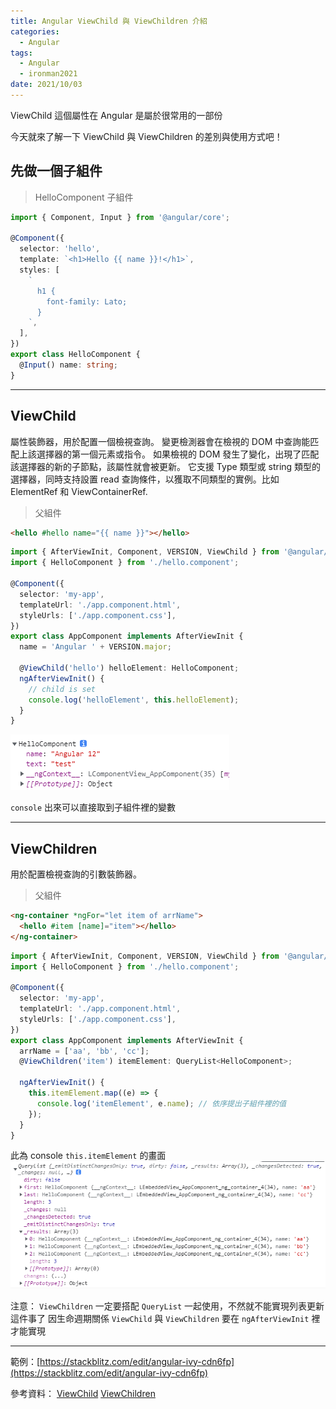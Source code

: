 ```yaml
---
title: Angular ViewChild 與 ViewChildren 介紹
categories:
  - Angular
tags:
  - Angular
  - ironman2021
date: 2021/10/03
---
```


ViewChild 這個屬性在 Angular 是屬於很常用的一部份

今天就來了解一下 ViewChild 與 ViewChildren 的差別與使用方式吧！

## 先做一個子組件

> HelloComponent 子組件

```ts
import { Component, Input } from '@angular/core';

@Component({
  selector: 'hello',
  template: `<h1>Hello {{ name }}!</h1>`,
  styles: [
    `
      h1 {
        font-family: Lato;
      }
    `,
  ],
})
export class HelloComponent {
  @Input() name: string;
}
```

---

## ViewChild

屬性裝飾器，用於配置一個檢視查詢。 變更檢測器會在檢視的 DOM 中查詢能匹配上該選擇器的第一個元素或指令。 如果檢視的 DOM 發生了變化，出現了匹配該選擇器的新的子節點，該屬性就會被更新。
它支援 Type 類型或 string 類型的選擇器，同時支持設置 read 查詢條件，以獲取不同類型的實例。比如 ElementRef 和 ViewContainerRef.

> 父組件

```html
<hello #hello name="{{ name }}"></hello>
```

```ts
import { AfterViewInit, Component, VERSION, ViewChild } from '@angular/core';
import { HelloComponent } from './hello.component';

@Component({
  selector: 'my-app',
  templateUrl: './app.component.html',
  styleUrls: ['./app.component.css'],
})
export class AppComponent implements AfterViewInit {
  name = 'Angular ' + VERSION.major;

  @ViewChild('hello') helloElement: HelloComponent;
  ngAfterViewInit() {
    // child is set
    console.log('helloElement', this.helloElement);
  }
}
```

![](/assets/images/ironman/ng_ViewChild-ViewChildren/BhgFPcK.png)

`console` 出來可以直接取到子組件裡的變數

---

## ViewChildren

用於配置檢視查詢的引數裝飾器。

> 父組件

```html
<ng-container *ngFor="let item of arrName">
  <hello #item [name]="item"></hello>
</ng-container>
```

```ts
import { AfterViewInit, Component, VERSION, ViewChild } from '@angular/core';
import { HelloComponent } from './hello.component';

@Component({
  selector: 'my-app',
  templateUrl: './app.component.html',
  styleUrls: ['./app.component.css'],
})
export class AppComponent implements AfterViewInit {
  arrName = ['aa', 'bb', 'cc'];
  @ViewChildren('item') itemElement: QueryList<HelloComponent>;

  ngAfterViewInit() {
    this.itemElement.map((e) => {
      console.log('itemElement', e.name); // 依序提出子組件裡的值
    });
  }
}
```

此為 console `this.itemElement` 的畫面
![](/assets/images/ironman/ng_ViewChild-ViewChildren/ENj8gMU.png)

注意：
`ViewChildren` 一定要搭配 `QueryList` 一起使用，不然就不能實現列表更新這件事了
因生命週期關係 `ViewChild` 與 `ViewChildren` 要在 `ngAfterViewInit` 裡才能實現

---

範例：[https://stackblitz.com/edit/angular-ivy-cdn6fp](https://stackblitz.com/edit/angular-ivy-cdn6fp)

參考資料：
[ViewChild](https://angular.tw/api/core/ViewChild)
[ViewChildren](https://angular.tw/api/core/ViewChildren)
